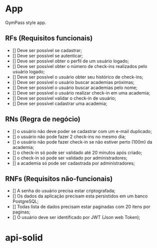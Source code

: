 # App

GymPass style app.

## RFs (Requisitos funcionais)

- [] Deve ser possível se cadastrar;
- [] Deve ser possível se autenticar;
- [] Deve ser possível obter o perfil de um usuário logado;
- [] Deve ser possível obter o número de check-ins realizados pelo usuário logado;
- [] Deve ser possível o usuário obter seu histórico de check-ins;
- [] Deve ser possível o usuário buscar academias próximas;
- [] Deve ser possível o usuário buscar academias pelo nome;
- [] Deve ser possível o usuário realizar check-in em uma academia;
- [] Deve ser possível validar o check-in de usuário;
- [] Deve ser possível cadastrar uma academia;

## RNs (Regra de negócio)

- [] o usuário não deve poder se cadastrar com um e-mail duplicado;
- [] o usuário não pode fazer 2 check-ins no mesmo dia;
- [] o usuário não pode fazer check-in se não estiver perto (100m) da academia;
- [] o check-in só pode ser validado até 20 minutos após criado;
- [] o check-in só pode ser validado por administradores;
- [] a academia só pode ser cadastrada por administradores;

## RNFs (Requisitos não-funcionais)

- [] A senha do usuário precisa estar criptografada;
- [] Os dados da aplicação precisam esta persistidos em um banco PostgreSQL;
- [] Todas lista de dados precisam estar paginadas com 20 itens por paginas;
- [] O usuário deve ser identificado por JWT (Json web Token);
# api-solid
